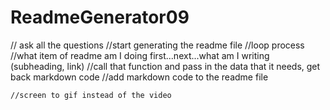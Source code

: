 # ReadmeGenerator09


// ask all the questions 
//start generating the readme file
    //loop process
    //what item of readme am I doing first...next...what am I writing (subheading, link)
    //call that function and pass in the data that it needs, get back markdown code
    //add markdown code to the readme file

    //screen to gif instead of the video 